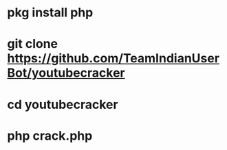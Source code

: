 # pkg install php

# git clone https://github.com/TeamIndianUserBot/youtubecracker

# cd youtubecracker

# php crack.php <URL YOUTUBE>

